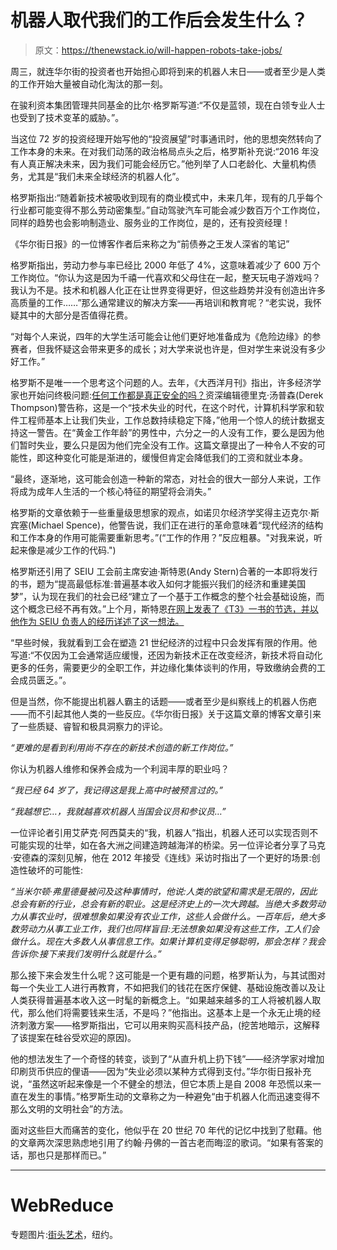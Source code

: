 # 机器人取代我们的工作后会发生什么？

> 原文：<https://thenewstack.io/will-happen-robots-take-jobs/>

周三，就连华尔街的投资者也开始担心即将到来的机器人末日——或者至少是人类的工作开始大量被自动化淘汰的那一刻。

在骏利资本集团管理共同基金的比尔·格罗斯写道:“不仅是蓝领，现在白领专业人士也受到了技术变革的威胁。”。

当这位 72 岁的投资经理开始写他的“投资展望”时事通讯时，他的思想突然转向了工作本身的未来。在对我们动荡的政治格局点头之后，格罗斯补充说:“2016 年没有人真正解决未来，因为我们可能会经历它。”他列举了人口老龄化、大量机构债务，尤其是“我们未来全球经济的机器人化”。

格罗斯指出:“随着新技术被吸收到现有的商业模式中，未来几年，现有的几乎每个行业都可能变得不那么劳动密集型。”自动驾驶汽车可能会减少数百万个工作岗位，同样的趋势也会影响制造业、服务业的工作岗位，是的，还有投资经理！

《华尔街日报》的一位博客作者后来称之为“前债券之王发人深省的笔记”

格罗斯指出，劳动力参与率已经比 2000 年低了 4%，这意味着减少了 600 万个工作岗位。“你认为这是因为千禧一代喜欢和父母住在一起，整天玩电子游戏吗？我认为不是。技术和机器人化正在让世界变得更好，但这些趋势并没有创造出许多高质量的工作……”那么通常建议的解决方案——再培训和教育呢？“老实说，我怀疑其中的大部分是否值得花费。

“对每个人来说，四年的大学生活可能会让他们更好地准备成为《危险边缘》的参赛者，但我怀疑这会带来更多的成长；对大学来说也许是，但对学生来说没有多少好工作。”

格罗斯不是唯一一个思考这个问题的人。去年，《大西洋月刊》指出，许多经济学家也开始问终极问题:[任何工作都是真正安全的吗？](http://www.theatlantic.com/magazine/archive/2015/07/world-without-work/395294/)资深编辑德里克·汤普森(Derek Thompson)警告称，这是一个“技术失业的时代，在这个时代，计算机科学家和软件工程师基本上让我们失业，工作总数持续稳定下降，”他用一个惊人的统计数据支持这一警告。在“黄金工作年龄”的男性中，六分之一的人没有工作，要么是因为他们暂时失业，要么只是因为他们完全没有工作。这篇文章提出了一种令人不安的可能性，即这种变化可能是渐进的，缓慢但肯定会降低我们的工资和就业本身。

“最终，逐渐地，这可能会创造一种新的常态，对社会的很大一部分人来说，工作将成为成年人生活的一个核心特征的期望将会消失。”

格罗斯的文章依赖于一些重量级思想家的观点，如诺贝尔经济学奖得主迈克尔·斯宾塞(Michael Spence)，他警告说，我们正在进行的革命意味着“现代经济的结构和工作本身的作用可能需要重新思考。”(“工作的作用？”反应粗暴。"对我来说，听起来像是减少工作的代码.")

格罗斯还引用了 SEIU 工会前主席安迪·斯特恩(Andy Stern)合著的一本即将发行的书，题为“提高最低标准:普遍基本收入如何才能振兴我们的经济和重建美国梦”，认为现在我们的社会已经“建立了一个基于工作概念的整个社会基础设施，而这个概念已经不再有效。”上个月，斯特恩[在网上发表了《T3》一书的节选，并以他作为 SEIU 负责人的经历详述了这一想法。](http://blogs.worldbank.org/jobs/moving-towards-universal-basic-income)

“早些时候，我就看到工会在塑造 21 世纪经济的过程中只会发挥有限的作用。他写道:“不仅因为工会通常适应缓慢，还因为新技术正在改变经济，新技术将自动化更多的任务，需要更少的全职工作，并边缘化集体谈判的作用，导致缴纳会费的工会成员匮乏。”。

但是当然，你不能提出机器人霸主的话题——或者至少是纠察线上的机器人伤疤——而不引起其他人类的一些反应。《华尔街日报》关于这篇文章的博客文章引来了一些质疑、睿智和极具洞察力的评论。

*“更难的是看到利用尚不存在的新技术创造的新工作岗位。”*

你认为机器人维修和保养会成为一个利润丰厚的职业吗？

*“我已经 64 岁了，我记得这是我上高中时被预言过的。”*

*“我越想它…，我就越喜欢机器人当国会议员和参议员…”*

一位评论者引用艾萨克·阿西莫夫的“我，机器人”指出，机器人还可以实现否则不可能实现的壮举，如在各大洲之间建造跨越海洋的桥梁。另一位评论者分享了马克·安德森的深刻见解，他在 2012 年接受《连线》采访时指出了一个更好的场景:创造性破坏的可能性:

*“当米尔顿·弗里德曼被问及这种事情时，他说:人类的欲望和需求是无限的，因此总会有新的行业，总会有新的职业。这是经济史上的一次大跨越。当绝大多数劳动力从事农业时，很难想象如果没有农业工作，这些人会做什么。一百年后，绝大多数劳动力从事工业工作，我们也同样盲目:无法想象如果没有这些工作，工人们会做什么。现在大多数人从事信息工作。如果计算机变得足够聪明，那会怎样？我会告诉你:接下来我们发明什么就是什么。”*

那么接下来会发生什么呢？这可能是一个更有趣的问题，格罗斯认为，与其试图对每一个失业工人进行再教育，不如把我们的钱花在医疗保健、基础设施改善以及让人类获得普遍基本收入这一时髦的新概念上。“如果越来越多的工人将被机器人取代，那么他们将需要钱来生活，不是吗？”他指出。这基本上是一个永无止境的经济刺激方案——格罗斯指出，它可以用来购买高科技产品，(挖苦地暗示，这解释了该提案在硅谷受欢迎的原因)。

他的想法发生了一个奇怪的转变，谈到了“从直升机上扔下钱”——经济学家对增加印刷货币供应的俚语——因为“失业必须以某种方式得到支付。”华尔街日报补充说，“虽然这听起来像是一个不健全的想法，但它本质上是自 2008 年恐慌以来一直在发生的事情。”格罗斯生动的文章称之为一种避免“由于机器人化而迅速变得不那么文明的文明社会”的方法。

面对这些巨大而痛苦的变化，他似乎在 20 世纪 70 年代的记忆中找到了慰藉。他的文章两次深思熟虑地引用了约翰·丹佛的一首古老而晦涩的歌词。“如果有答案的话，那也只是那样而已。”

* * *

# WebReduce

专题图片:[街头艺术](http://joabj.com/Photos/2015/1503-SA-Williamsburg-RRobots.html)，纽约。

<svg xmlns:xlink="http://www.w3.org/1999/xlink" viewBox="0 0 68 31" version="1.1"><title>Group</title> <desc>Created with Sketch.</desc></svg>